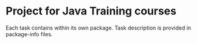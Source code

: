 # Project for Java Training courses
Each task contains within its own package. Task description is provided in package-info files.
